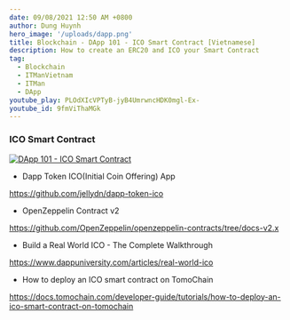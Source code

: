 ```yaml
---
date: 09/08/2021 12:50 AM +0800
author: Dung Huynh
hero_image: '/uploads/dapp.png'
title: Blockchain - DApp 101 - ICO Smart Contract [Vietnamese]
description: How to create an ERC20 and ICO your Smart Contract
tag:
  - Blockchain
  - ITManVietnam
  - ITMan
  - DApp
youtube_play: PLOdXIcVPTyB-jyB4UmrwncHDK0mgl-Ex-
youtube_id: 9fmViThaMGk
---
```


### ICO Smart Contract

[![DApp 101 - ICO Smart Contract](https://img.youtube.com/vi/9fmViThaMGk/0.jpg)](https://www.youtube.com/watch?v=9fmViThaMGk)

- Dapp Token ICO(Initial Coin Offering) App

https://github.com/jellydn/dapp-token-ico

- OpenZeppelin Contract v2

https://github.com/OpenZeppelin/openzeppelin-contracts/tree/docs-v2.x

- Build a Real World ICO - The Complete Walkthrough

https://www.dappuniversity.com/articles/real-world-ico

- How to deploy an ICO smart contract on TomoChain

https://docs.tomochain.com/developer-guide/tutorials/how-to-deploy-an-ico-smart-contract-on-tomochain
